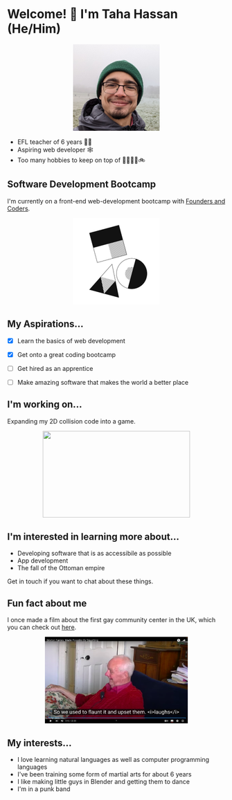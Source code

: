 <!--
**Taha-Hassan-Git/Taha-Hassan-Git** is a ✨ _special_ ✨ repository because its `README.md` (this file) appears on your GitHub profile.

Here are some ideas to get you started:

- 🔭 I’m currently working on ...
- 🌱 I’m currently learning ...
- 👯 I’m looking to collaborate on ...
- 🤔 I’m looking for help with ...
- 💬 Ask me about ...
- 📫 How to reach me: ...
- 😄 Pronouns: ...
- ⚡ Fun fact: ...
-->

# Welcome! 👋 I'm Taha Hassan (He/Him)

<p align="center">
  <kbd>
  <img width="200" height="200" src="PXL_20221211_130840364~2.jpg">
  </kbd>
</p>

- EFL teacher of 6 years 🧑‍🏫 
- Aspiring web developer 🕸️
- Too many hobbies to keep on top of 🥋🎥🎸🍳🚲

## Software Development Bootcamp
I'm currently on a front-end web-development bootcamp with [Founders and Coders](https://learn.foundersandcoders.com/).
<p align="center">
  <kbd>
  <img width="200" height="200" src="./fYyU9aCv_400x400.jpeg">
  </kbd>
</p>

## My Aspirations...
- [x] Learn the basics of web development
- [x] Get onto a great coding bootcamp
- [ ] Get hired as an apprentice
- [ ] Make amazing software that makes the world a better place


## I'm working on...
Expanding my 2D collision code into a game.
<p align="center">
  <kbd>
  <img width="340" height="200" src="canvasanimation.gif">
  </kbd>
</p>

## I'm interested in learning more about...
- Developing software that is as accessibile as possible
- App development 
- The fall of the Ottoman empire

Get in touch if you want to chat about these things.

## Fun fact about me
I once made a film about the first gay community center in the UK, which you can check out [here](https://youtu.be/fZxapxG_ew4).
<p align="center">
  <kbd>
  <img width="330" height="200" src="Screenshot 2023-01-17 at 20.51.17.png">
  </kbd>
</p>

## My interests...
- I love learning natural languages as well as computer programming languages
- I've been training some form of martial arts for about 6 years
- I like making little guys in Blender and getting them to dance
- I'm in a punk band
